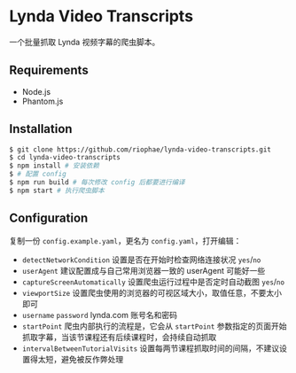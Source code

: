 # Lynda Video Transcripts

一个批量抓取 Lynda 视频字幕的爬虫脚本。

## Requirements

- Node.js
- Phantom.js

## Installation

```bash
$ git clone https://github.com/riophae/lynda-video-transcripts.git
$ cd lynda-video-transcripts
$ npm install # 安装依赖
$ # 配置 config
$ npm run build # 每次修改 config 后都要进行编译
$ npm start # 执行爬虫脚本
```

## Configuration

复制一份 `config.example.yaml`，更名为 `config.yaml`，打开编辑：

- `detectNetworkCondition` 设置是否在开始时检查网络连接状况 `yes`/`no`
- `userAgent` 建议配置成与自己常用浏览器一致的 userAgent 可能好一些
- `captureScreenAutomatically` 设置爬虫运行过程中是否定时自动截图 `yes`/`no`
- `viewportSize` 设置爬虫使用的浏览器的可视区域大小，取值任意，不要太小即可
- `username` `password` lynda.com 账号名和密码
- `startPoint` 爬虫内部执行的流程是，它会从 `startPoint` 参数指定的页面开始抓取字幕，当该节课程还有后续课程时，会持续自动抓取
- `intervalBetweenTutorialVisits` 设置每两节课程抓取时间的间隔，不建议设置得太短，避免被反作弊处理
